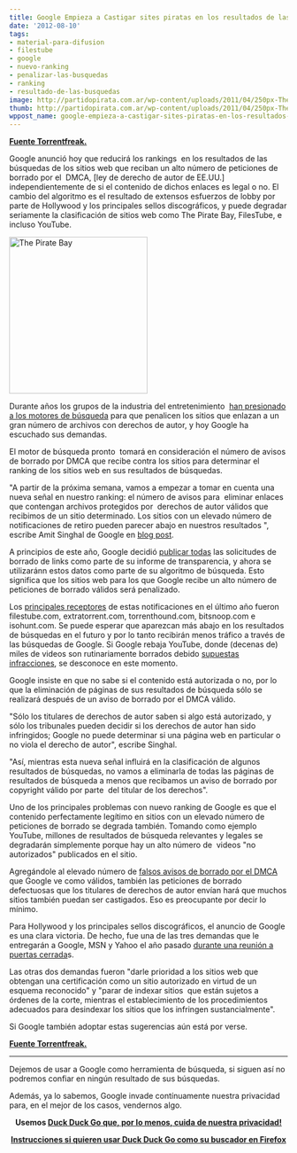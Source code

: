 ```yaml
---
title: Google Empieza a Castigar sites piratas en los resultados de las búsquedas
date: '2012-08-10'
tags:
- material-para-difusion
- filestube
- google
- nuevo-ranking
- penalizar-las-busquedas
- ranking
- resultado-de-las-busquedas
image: http://partidopirata.com.ar/wp-content/uploads/2011/04/250px-The_Pirate_Bay_logo.svg_.png
thumb: http://partidopirata.com.ar/wp-content/uploads/2011/04/250px-The_Pirate_Bay_logo.svg_-150x150.png
wppost_name: google-empieza-a-castigar-sites-piratas-en-los-resultados-de-las-busquedas
---
```


<strong><a href="https://torrentfreak.com/google-starts-punishing-pirate-sites-in-search-results-120810/" target="_blank">Fuente Torrentfreak.</a></strong>

Google anunció hoy que reducirá los rankings  en los resultados de las búsquedas de los sitios web que reciban un alto número de peticiones de borrado por el  DMCA, [ley de derecho de autor de EE.UU.] independientemente de si el contenido de dichos enlaces es legal o no. El cambio del algoritmo es el resultado de extensos esfuerzos de lobby por parte de Hollywood y los principales sellos discográficos, y puede degradar seriamente la clasificación de sitios web como The Pirate Bay, FilesTube, e incluso YouTube.

<a href="http://partidopirata.com.ar/wp-content/uploads/2011/04/250px-The_Pirate_Bay_logo.svg_.png"><img class="alignright size-full wp-image-729" title="Logo de The Pirate Bay" src="http://partidopirata.com.ar/wp-content/uploads/2011/04/250px-The_Pirate_Bay_logo.svg_.png" alt="The Pirate Bay" width="250" height="283" /></a>

Durante años los grupos de la industria del entretenimiento  <a href="http://torrentfreak.com/riaa-wants-search-engines-to-censor-pirate-sites-120606/">han presionado a los motores de búsqueda</a> para que penalicen los sitios que enlazan a un gran número de archivos con derechos de autor, y hoy Google ha escuchado sus demandas.

El motor de búsqueda pronto  tomará en consideración el número de avisos de borrado por DMCA que recibe contra los sitios para determinar el ranking de los sitios web en sus resultados de búsquedas.

"A partir de la próxima semana, vamos a empezar a tomar en cuenta una nueva señal en nuestro ranking: el número de avisos para  eliminar enlaces que contengan archivos protegidos por  derechos de autor válidos que recibimos de un sitio determinado. Los sitios con un elevado número de notificaciones de retiro pueden parecer abajo en nuestros resultados ",  escribe Amit Singhal de Google en <a href="http://insidesearch.blogspot.co.uk/2012/08/an-update-to-our-search-algorithms.html">blog post</a>.

A principios de este año, Google decidió <a href="http://torrentfreak.com/google-builds-largest-database-of-links-to-pirated-media-120717/">publicar todas</a> las solicitudes de borrado de links como parte de su informe de transparencia, y ahora se utilizaránn estos datos como parte de su algoritmo de búsqueda. Esto significa que los sitios web para los que Google recibe un alto número de peticiones de borrado válidos será penalizado.

Los <a href="http://www.google.com/transparencyreport/removals/copyright/domains/?r=last-year">principales receptores</a> de estas notificaciones en el último año fueron filestube.com, extratorrent.com, torrenthound.com, bitsnoop.com e isohunt.com. Se puede esperar que aparezcan más abajo en los resultados de búsquedas en el futuro y por lo tanto recibirán menos tráfico a través de las búsquedas de Google. Si Google rebaja YouTube, donde (decenas de) miles de videos son rutinariamente borrados debido <a href="http://torrentfreak.com/youtubes-content-id-piracy-filter-wreaks-havoc-110908/">supuestas infracciones</a>, se desconoce en este momento.

Google insiste en que no sabe si el contenido está autorizada o no, por lo que la eliminación de páginas de sus resultados de búsqueda sólo se realizará después de un aviso de borrado por el DMCA válido.

"Sólo los titulares de derechos de autor saben si algo está autorizado, y sólo los tribunales pueden decidir si los derechos de autor han sido infringidos; Google no puede determinar si una página web en particular o no viola el derecho de autor", escribe Singhal.

"Así, mientras esta nueva señal influirá en la clasificación de algunos resultados de búsquedas, no vamos a eliminarla de todas las páginas de resultados de búsqueda a menos que recibamos un aviso de borrado por copyright válido por parte  del titular de los derechos".

Uno de los principales problemas con nuevo ranking de Google es que el contenido perfectamente legítimo en sitios con un elevado número de peticiones de borrado se degrada también. Tomando como ejemplo YouTube, millones de resultados de búsqueda relevantes y legales se degradarán simplemente porque hay un alto número de  videos "no autorizados" publicados en el sitio.

Agregándole al elevado número de <a href="http://partidopirata.com.ar/4603/las-grandes-discograficas-de-usa-le-demandan-poder-ilimitado-para-censurar-a-google">falsos avisos de borrado por el DMCA</a> que Google ve como válidos, también las peticiones de borrado defectuosas que los titulares de derechos de autor envían hará que muchos sitios también puedan ser castigados. Eso es preocupante por decir lo mínimo.

Para Hollywood y los principales sellos discográficos, el anuncio de Google es una clara victoria. De hecho, fue una de las tres demandas que le entregarán a Google, MSN y Yahoo el año pasado <a href="http://torrentfreak.com/copyright-industry-calls-for-broad-search-engine-censorship-120127/">durante una reunión a puertas cerrada</a>s.

Las otras dos demandas fueron "darle prioridad a los sitios web que obtengan una certificación como un sitio autorizado en virtud de un esquema reconocido" y "parar de indexar sitios  que están sujetos a órdenes de la corte, mientras el establecimiento de los procedimientos adecuados para desindexar los sitios que los infringen sustancialmente".

Si Google también adoptar estas sugerencias aún está por verse.

<strong><a href="https://torrentfreak.com/google-starts-punishing-pirate-sites-in-search-results-120810/" target="_blank">Fuente Torrentfreak.</a></strong>

<hr />

Dejemos de usar a Google como herramienta de búsqueda, si siguen así no podremos confiar en ningún resultado de sus búsquedas.

Además, ya lo sabemos, Google invade contínuamente nuestra privacidad para, en el mejor de los casos, vendernos algo.
<p style="text-align: center;"><strong>Usemos <a href="https://duckduckgo.com/" target="_blank">Duck Duck Go que, por lo menos, cuida de nuestra privacidad!</a></strong></p>
<p style="text-align: center;"><strong><a href="http://www.com-sl.org/usar-duckduckgo-en-firefox.html" target="_blank">Instrucciones si quieren usar Duck Duck Go como su buscador en Firefox</a></strong></p>
